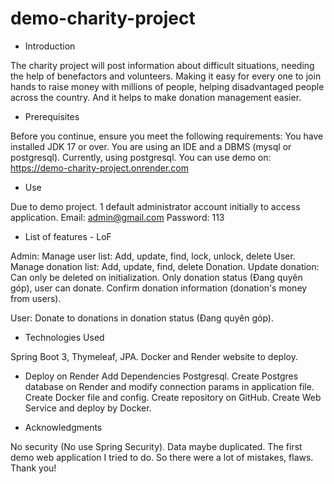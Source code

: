 # demo-charity-project

- Introduction

The charity project will post information about difficult situations, needing the help of benefactors and volunteers. 
Making it easy for every one to join hands to raise money with millions of people, helping disadvantaged people across 
the country. And it helps to make donation management easier.


- Prerequisites

Before you continue, ensure you meet the following requirements:
You have installed JDK 17 or over.
You are using an IDE and a DBMS (mysql or postgresql). Currently, using postgresql.
You can use demo on: https://demo-charity-project.onrender.com


- Use

Due to demo project. 1 default administrator account initially to access application.
Email: admin@gmail.com
Password: 113


- List of features - LoF

Admin:
Manage user list: Add, update, find, lock, unlock, delete User.
Manage donation list: Add, update, find, delete Donation.
Update donation: Can only be deleted on initialization.
Only donation status (Đang quyên góp), user can donate.
Confirm donation information (donation's money from users).

User:
Donate to donations in donation status (Đang quyên góp).


- Technologies Used

Spring Boot 3, Thymeleaf, JPA.
Docker and Render website to deploy.


- Deploy on Render
Add Dependencies Postgresql.
Create Postgres database on Render and modify connection params in application file. 
Create Docker file and config. 
Create repository on GitHub.
Create Web Service and deploy by Docker.


- Acknowledgments

No security (No use Spring Security).
Data maybe duplicated.
The first demo web application I tried to do. So there were a lot of mistakes, flaws.
Thank you!
